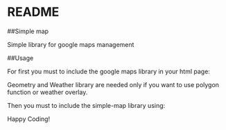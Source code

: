README
======================================================

##Simple map

Simple library for google maps management

##Usage

For first you must to include the google maps library in your html page:

<script type="text/javascript" src="https://maps.googleapis.com/maps/api/js?v=3.13&libraries=geometry,weather&sensor=false"></script>

Geometry and Weather library are needed only if you want to use polygon function or weather overlay.

Then you must to include the simple-map library using:

<script type="text/javascript" src="/path/to/simplemaps/simple_maps.js"></script>

Happy Coding!

